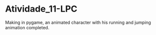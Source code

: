 # Atividade_11-LPC

Making in pygame, an animated character with his running and jumping animation completed.
